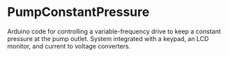 # PumpConstantPressure
Arduino code for controlling a variable-frequency drive to keep a constant pressure at the pump outlet. System integrated with a keypad, an LCD monitor, and current to voltage converters. 
